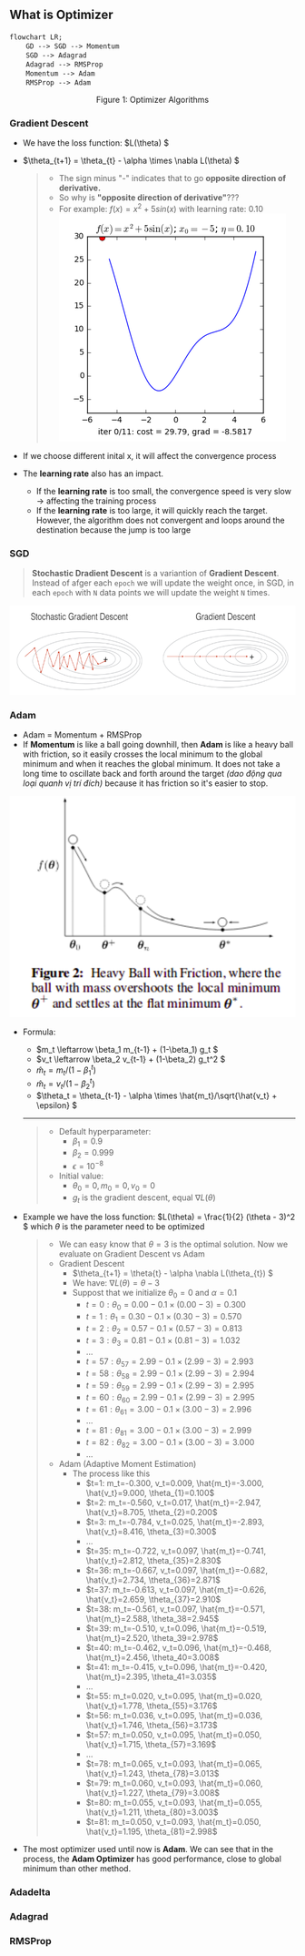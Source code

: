 ## What is Optimizer
```mermaid
flowchart LR;
    GD --> SGD --> Momentum
    SGD --> Adagrad
    Adagrad --> RMSProp
    Momentum --> Adam
    RMSProp --> Adam
```
<p style="text-align: center">Figure 1: Optimizer Algorithms</p>

### Gradient Descent
- We have the loss function: $L(\theta) $

- $\theta_{t+1} = \theta_{t} - \alpha \times \nabla L(\theta) $
    > - The sign minus "-" indicates that to go **opposite direction of derivative.**
    > - So why is **"opposite direction of derivative"**???
    > - For example: $f(x) = x^2 + 5sin(x)$ with learning rate: 0.10
    ![](imgs/37d9bc01-838e-4422-ae73-c15b4a997aaa.gif.crdownload)

- If we choose different inital x, it will affect the convergence process
- The **learning rate** also has an impact. 
    - If the **learning rate** is too small, the convergence speed is very slow $\to$ affecting the training process
    - If the **learning rate** is too large, it will quickly reach the target. However, the algorithm does not convergent and loops around the destination because the jump is too large

### SGD
> **Stochastic Dradient Descent** is a variantion of **Gradient Descent**. Instead of afger each `epoch` we will update the weight once, in SGD, in each `epoch` with `N` data points we will update the weight `N` times.

![Alt text](imgs/77d900e2-0305-47cd-92e6-48604df4170c.png)

### Adam
- Adam = Momentum + RMSProp
- If **Momentum** is like a ball going downhill, then **Adam** is like a heavy ball with friction, so it easily crosses the local minimum to the global minimum and when it reaches the global minimum. It does not take a long time to oscillate back and forth around the target *(dao động qua loại quanh vị trí đích)* because it has friction so it's easier to stop.

![Alt text](imgs/8b0cfd95-79a3-40c7-8937-f601801cc438.png)

- Formula:
    - $m_t \leftarrow \beta_1 m_{t-1} + (1-\beta_1) g_t $
    - $v_t \leftarrow \beta_2 v_{t-1} + (1-\beta_2) g_t^2 $
    - $\hat{m}_t = m_t / (1-\beta_1^t)$
    - $\hat{m}_t = v_t / (1-\beta_2^t)$
    - $\theta_t = \theta_{t-1} - \alpha \times \hat{m_t}/\sqrt{\hat{v_t} + \epsilon} $
    ___
    > - Default hyperparameter:
    >   - $\beta_1=0.9$
    >   - $\beta_2=0.999$
    >   - $\epsilon=10^{-8}$
    > - Initial value:
    >   - $\theta_0=0, m_0=0, v_0 = 0$
    >   - $g_t$ is the gradient descent, equal $\nabla L(\theta)$

- Example we have the loss function: $L(\theta) = \frac{1}{2} (\theta - 3)^2 $ which $\theta$ is the parameter need to be optimized
    > - We can easy know that $\theta = 3$ is the optimal solution. Now we evaluate on Gradient Descent vs Adam
    > - Gradient Descent
    >   - $\theta_{t+1} = \theta{t} - \alpha \nabla L(\theta_{t}) $
    >   - We have: $\nabla L(\theta) = \theta - 3$
    >   - Suppost that we initialize $\theta_0 = 0$ and $\alpha = 0.1$
    >       - $t=0: \theta_0= 0.00 - 0.1 \times (0.00 - 3) = 0.300$
    >       - $t=1: \theta_1= 0.30 - 0.1 \times (0.30 - 3) = 0.570$
    >       - $t=2: \theta_2= 0.57 - 0.1 \times (0.57 - 3) = 0.813$
    >       - $t=3: \theta_3= 0.81 - 0.1 \times (0.81 - 3) = 1.032$
    >       - ...
    >       - $t=57: \theta_57= 2.99 - 0.1 \times (2.99 - 3) = 2.993$
    >       - $t=58: \theta_58= 2.99 - 0.1 \times (2.99 - 3) = 2.994$
    >       - $t=59: \theta_59= 2.99 - 0.1 \times (2.99 - 3) = 2.995$
    >       - $t=60: \theta_60= 2.99 - 0.1 \times (2.99 - 3) = 2.995$
    >       - $t=61: \theta_61= 3.00 - 0.1 \times (3.00 - 3) = 2.996$
    >       - ...
    >       - $t=81: \theta_81= 3.00 - 0.1 \times (3.00 - 3) = 2.999$
    >       - $t=82: \theta_82= 3.00 - 0.1 \times (3.00 - 3) = 3.000$
    >       - ...
    > - Adam (Adaptive Moment Estimation)
    >   - The process like this
    >       - $t=1: m_t=-0.300, v_t=0.009, \hat{m_t}=-3.000, \hat{v_t}=9.000, \theta_{1}=0.100$
    >       - $t=2: m_t=-0.560, v_t=0.017, \hat{m_t}=-2.947, \hat{v_t}=8.705, \theta_{2}=0.200$
    >       - $t=3: m_t=-0.784, v_t=0.025, \hat{m_t}=-2.893, \hat{v_t}=8.416, \theta_{3}=0.300$
    >       - ...
    >       - $t=35: m_t=-0.722, v_t=0.097, \hat{m_t}=-0.741, \hat{v_t}=2.812, \theta_{35}=2.830$
    >       - $t=36: m_t=-0.667, v_t=0.097, \hat{m_t}=-0.682, \hat{v_t}=2.734, \theta_{36}=2.871$
    >       - $t=37: m_t=-0.613, v_t=0.097, \hat{m_t}=-0.626, \hat{v_t}=2.659, \theta_{37}=2.910$
    >       - $t=38: m_t=-0.561, v_t=0.097, \hat{m_t}=-0.571, \hat{m_t}=2.588, \theta_38=2.945$
    >       - $t=39: m_t=-0.510, v_t=0.096, \hat{m_t}=-0.519, \hat{m_t}=2.520, \theta_39=2.978$
    >       - $t=40: m_t=-0.462, v_t=0.096, \hat{m_t}=-0.468, \hat{m_t}=2.456, \theta_40=3.008$
    >       - $t=41: m_t=-0.415, v_t=0.096, \hat{m_t}=-0.420, \hat{m_t}=2.395, \theta_41=3.035$
    >       - ...
    >       - $t=55: m_t=0.020, v_t=0.095, \hat{m_t}=0.020, \hat{v_t}=1.778, \theta_{55}=3.176$
    >       - $t=56: m_t=0.036, v_t=0.095, \hat{m_t}=0.036, \hat{v_t}=1.746, \theta_{56}=3.173$
    >       - $t=57: m_t=0.050, v_t=0.095, \hat{m_t}=0.050, \hat{v_t}=1.715, \theta_{57}=3.169$
    >       - ...
    >       - $t=78: m_t=0.065, v_t=0.093, \hat{m_t}=0.065, \hat{v_t}=1.243, \theta_{78}=3.013$
    >       - $t=79: m_t=0.060, v_t=0.093, \hat{m_t}=0.060, \hat{v_t}=1.227, \theta_{79}=3.008$
    >       - $t=80: m_t=0.055, v_t=0.093, \hat{m_t}=0.055, \hat{v_t}=1.211, \theta_{80}=3.003$
    >       - $t=81: m_t=0.050, v_t=0.093, \hat{m_t}=0.050, \hat{v_t}=1.195, \theta_{81}=2.998$

- The most optimizer used until now is **Adam**. We can see that in the process, the **Adam Optimizer** has good performance, close to global minimum than other method.

### Adadelta


### Adagrad


### RMSProp